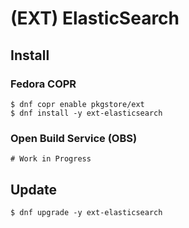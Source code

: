 # (EXT) ElasticSearch

## Install

### Fedora COPR

```
$ dnf copr enable pkgstore/ext
$ dnf install -y ext-elasticsearch
```

### Open Build Service (OBS)

```
# Work in Progress
```

## Update

```
$ dnf upgrade -y ext-elasticsearch
```
